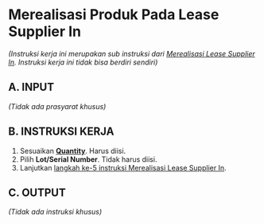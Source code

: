 # Merealisasi Produk Pada Lease Supplier In

*(Instruksi kerja ini merupakan sub instruksi dari [Merealisasi Lease Supplier In](./transfer.md). Instruksi kerja ini tidak bisa berdiri sendiri)*

## A. INPUT

*(Tidak ada prasyarat khusus)*

## B. INSTRUKSI KERJA

1. Sesuaikan **[Quantity](./penjelasan.md#field-quantity)**. Harus diisi.
2. Pilih **Lot/Serial Number**. Tidak harus diisi.
3. Lanjutkan [langkah ke-5 instruksi Merealisasi Lease Supplier In](./transfer.md#l5).

## C. OUTPUT

*(Tidak ada instruksi khusus)*
